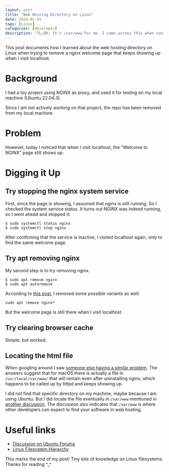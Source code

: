```yaml
---
layout: post
title: "Web Hosting Directory on Linux"
date: 2024-02-01
tags: [Linux]
categories: [developer]
description: "TL;DR: It's /var/www for me. I came across this when configuring NGINX."
---
```


This post documents how I learned about the web hosting directory on Linux when trying to remove a nginx welcome page that keeps showing up when I visit localhost.

# Background

I had a toy project using NGINX as proxy, and used it for testing on my local machine (Ubuntu 22.04.3).

Since I am not actively working on that project, the repo has been removed from my local machine.

# Problem

However, today I noticed that when I visit localhost, the "Welcome to NGINX" page still shows up.

# Digging it Up

## Try stopping the nginx system service

First, since the page is showing, I assumed that nginx is still running. So I checked the system service status. It turns out NGINX was indeed running, so I went ahead and stopped it:

```shell
$ sudo systemctl status nginx
$ sudo systemctl stop nginx
```

After confirming that the service is inactive, I visited localhost again, only to find the same welcome page.

## Try apt removing nginx

My second step is to try removing nginx.

```shell
$ sudo apt remove nginx
$ sudo apt autoremove
```

According to [this post](https://www.baeldung.com/linux/nginx-uninstall), I removed some possible variants as well:
```shell
sudo apt remove nginx*
```
But the welcome page is still there when I visit localhost.

## Try clearing browser cache

Simple, but worked.

## Locating the html file

When googling around I saw [someone else having a similar problem](https://stackoverflow.com/questions/51040372/nginx-uninstalled-localhost8080-still-showing-nginx-welcome-page). The answers suggest that for macOS there is actually a file in `/usr/local/var/www/` that will remain even after uninstalling nginx, which happens to be called up by httpd and keeps showing up.

I did not find that specific directory on my machine, maybe because I am using Ubuntu. But I did locate the file eventually in `/var/www` mentioned in [another discussion](https://askubuntu.com/questions/877261/why-is-var-www-a-recommended-location-to-host-your-web-app). The discussion also indicates that `/var/www` is where other developers can expect to find your software in web hosting.

# Useful links

- [Discussion on Ubuntu Forums](https://ubuntuforums.org/archive/index.php/t-1447454.html)
- [Linux Filesystem Hierarchy](https://tldp.org/LDP/Linux-Filesystem-Hierarchy/html/var.html)

This marks the end of my post! Tiny bite of knowledge on Linux filesystems. Thanks for reading ^_^